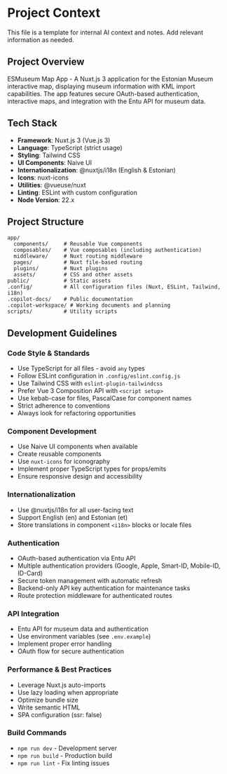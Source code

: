 # Project Context

This file is a template for internal AI context and notes. Add relevant information as needed.

## Project Overview

ESMuseum Map App - A Nuxt.js 3 application for the Estonian Museum interactive map, displaying museum information with KML import capabilities. The app features secure OAuth-based authentication, interactive maps, and integration with the Entu API for museum data.

## Tech Stack

- **Framework**: Nuxt.js 3 (Vue.js 3)
- **Language**: TypeScript (strict usage)
- **Styling**: Tailwind CSS
- **UI Components**: Naive UI
- **Internationalization**: @nuxtjs/i18n (English & Estonian)
- **Icons**: nuxt-icons
- **Utilities**: @vueuse/nuxt
- **Linting**: ESLint with custom configuration
- **Node Version**: 22.x

## Project Structure

```text
app/
  components/     # Reusable Vue components
  composables/    # Vue composables (including authentication)
  middleware/     # Nuxt routing middleware
  pages/          # Nuxt file-based routing
  plugins/        # Nuxt plugins
  assets/         # CSS and other assets
public/           # Static assets
.config/          # All configuration files (Nuxt, ESLint, Tailwind, i18n)
.copilot-docs/    # Public documentation
.copilot-workspace/ # Working documents and planning
scripts/          # Utility scripts
```

## Development Guidelines

### Code Style & Standards

- Use TypeScript for all files - avoid `any` types
- Follow ESLint configuration in `.config/eslint.config.js`
- Use Tailwind CSS with `eslint-plugin-tailwindcss`
- Prefer Vue 3 Composition API with `<script setup>`
- Use kebab-case for files, PascalCase for component names
- Strict adherence to conventions
- Always look for refactoring opportunities

### Component Development

- Use Naive UI components when available
- Create reusable components
- Use `nuxt-icons` for iconography
- Implement proper TypeScript types for props/emits
- Ensure responsive design and accessibility

### Internationalization

- Use @nuxtjs/i18n for all user-facing text
- Support English (en) and Estonian (et)
- Store translations in component `<i18n>` blocks or locale files

### Authentication

- OAuth-based authentication via Entu API
- Multiple authentication providers (Google, Apple, Smart-ID, Mobile-ID, ID-Card)
- Secure token management with automatic refresh
- Backend-only API key authentication for maintenance tasks
- Route protection middleware for authenticated routes

### API Integration

- Entu API for museum data and authentication
- Use environment variables (see `.env.example`)
- Implement proper error handling
- OAuth flow for secure authentication

### Performance & Best Practices

- Leverage Nuxt.js auto-imports
- Use lazy loading when appropriate
- Optimize bundle size
- Write semantic HTML
- SPA configuration (ssr: false)

### Build Commands

- `npm run dev` - Development server
- `npm run build` - Production build
- `npm run lint` - Fix linting issues
